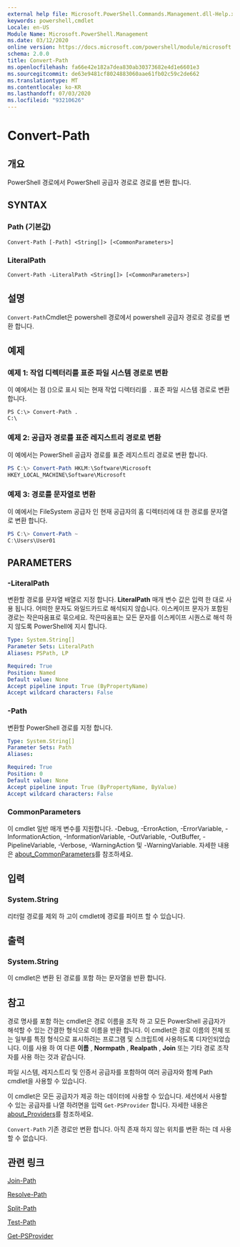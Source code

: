 ```yaml
---
external help file: Microsoft.PowerShell.Commands.Management.dll-Help.xml
keywords: powershell,cmdlet
Locale: en-US
Module Name: Microsoft.PowerShell.Management
ms.date: 03/12/2020
online version: https://docs.microsoft.com/powershell/module/microsoft.powershell.management/convert-path?view=powershell-7&WT.mc_id=ps-gethelp
schema: 2.0.0
title: Convert-Path
ms.openlocfilehash: fa66e42e182a7dea830ab30373682e4d1e6601e3
ms.sourcegitcommit: de63e9481cf8024883060aae61fb02c59c2de662
ms.translationtype: MT
ms.contentlocale: ko-KR
ms.lasthandoff: 07/03/2020
ms.locfileid: "93210626"
---
```

# Convert-Path

## 개요
PowerShell 경로에서 PowerShell 공급자 경로로 경로를 변환 합니다.

## SYNTAX

### Path (기본값)

```
Convert-Path [-Path] <String[]> [<CommonParameters>]
```

### LiteralPath

```
Convert-Path -LiteralPath <String[]> [<CommonParameters>]
```

## 설명

`Convert-Path`Cmdlet은 powershell 경로에서 powershell 공급자 경로로 경로를 변환 합니다.

## 예제

### 예제 1: 작업 디렉터리를 표준 파일 시스템 경로로 변환

이 예에서는 점 ()으로 표시 되는 현재 작업 디렉터리를 `.` 표준 파일 시스템 경로로 변환 합니다.

```
PS C:\> Convert-Path .
C:\
```

### 예제 2: 공급자 경로를 표준 레지스트리 경로로 변환

이 예에서는 PowerShell 공급자 경로를 표준 레지스트리 경로로 변환 합니다.

```powershell
PS C:\> Convert-Path HKLM:\Software\Microsoft
HKEY_LOCAL_MACHINE\Software\Microsoft
```

### 예제 3: 경로를 문자열로 변환

이 예에서는 FileSystem 공급자 인 현재 공급자의 홈 디렉터리에 대 한 경로를 문자열로 변환 합니다.

```powershell
PS C:\> Convert-Path ~
C:\Users\User01
```

## PARAMETERS

### -LiteralPath

변환할 경로를 문자열 배열로 지정 합니다. **LiteralPath** 매개 변수 값은 입력 한 대로 사용 됩니다. 어떠한 문자도 와일드카드로 해석되지 않습니다. 이스케이프 문자가 포함된 경로는 작은따옴표로 묶으세요. 작은따옴표는 모든 문자를 이스케이프 시퀀스로 해석 하지 않도록 PowerShell에 지시 합니다.

```yaml
Type: System.String[]
Parameter Sets: LiteralPath
Aliases: PSPath, LP

Required: True
Position: Named
Default value: None
Accept pipeline input: True (ByPropertyName)
Accept wildcard characters: False
```

### -Path

변환할 PowerShell 경로를 지정 합니다.

```yaml
Type: System.String[]
Parameter Sets: Path
Aliases:

Required: True
Position: 0
Default value: None
Accept pipeline input: True (ByPropertyName, ByValue)
Accept wildcard characters: False
```

### CommonParameters

이 cmdlet 일반 매개 변수를 지원합니다. -Debug, -ErrorAction, -ErrorVariable, -InformationAction, -InformationVariable, -OutVariable, -OutBuffer, -PipelineVariable, -Verbose, -WarningAction 및 -WarningVariable. 자세한 내용은 [about_CommonParameters](https://go.microsoft.com/fwlink/?LinkID=113216)를 참조하세요.

## 입력

### System.String

리터럴 경로를 제외 하 고이 cmdlet에 경로를 파이프 할 수 있습니다.

## 출력

### System.String

이 cmdlet은 변환 된 경로를 포함 하는 문자열을 반환 합니다.

## 참고

경로 명사를 포함 하는 cmdlet은 경로 이름을 조작 하 고 모든 PowerShell 공급자가 해석할 수 있는 간결한 형식으로 이름을 반환 합니다. 이 cmdlet은 경로 이름의 전체 또는 일부를 특정 형식으로 표시하려는 프로그램 및 스크립트에 사용하도록 디자인되었습니다. 이를 사용 하 여 다른 **이름** , **Normpath** , **Realpath** , **Join** 또는 기타 경로 조작자를 사용 하는 것과 같습니다.

파일 시스템, 레지스트리 및 인증서 공급자를 포함하여 여러 공급자와 함께 Path cmdlet을 사용할 수 있습니다.

이 cmdlet은 모든 공급자가 제공 하는 데이터에 사용할 수 있습니다. 세션에서 사용할 수 있는 공급자를 나열 하려면을 입력 `Get-PSProvider` 합니다. 자세한 내용은 [about_Providers](../Microsoft.PowerShell.Core/About/about_Providers.md)를 참조하세요.

`Convert-Path` 기존 경로만 변환 합니다. 아직 존재 하지 않는 위치를 변환 하는 데 사용할 수 없습니다.

## 관련 링크

[Join-Path](Join-Path.md)

[Resolve-Path](Resolve-Path.md)

[Split-Path](Split-Path.md)

[Test-Path](Test-Path.md)

[Get-PSProvider](Get-PSProvider.md)

